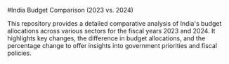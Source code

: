 #India Budget Comparison (2023 vs. 2024)

This repository provides a detailed comparative analysis of India's budget allocations across various sectors for the fiscal years 2023 and 2024. It highlights key changes, the difference in budget allocations, and the percentage change to offer insights into government priorities and fiscal policies.


